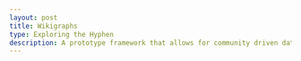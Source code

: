 ```yaml
---
layout: post
title: Wikigraphs
type: Exploring the Hyphen
description: A prototype framework that allows for community driven data for data visualizations in the hope of encouraging transparent data sources.
---
```

